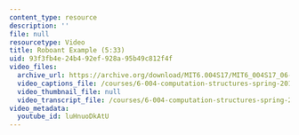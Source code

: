 ```yaml
---
content_type: resource
description: ''
file: null
resourcetype: Video
title: Roboant Example (5:33)
uid: 93f3fb4e-24b4-92ef-928a-95b49c812f4f
video_files:
  archive_url: https://archive.org/download/MIT6.004S17/MIT6_004S17_06-02-04_300k.mp4
  video_captions_file: /courses/6-004-computation-structures-spring-2017/e144cf85b8ca56a78d20a792af03d8da_luHnuoDkAtU.vtt
  video_thumbnail_file: null
  video_transcript_file: /courses/6-004-computation-structures-spring-2017/99e1adf0f979cb790f98a6db5141aef1_luHnuoDkAtU.pdf
video_metadata:
  youtube_id: luHnuoDkAtU
---
```

